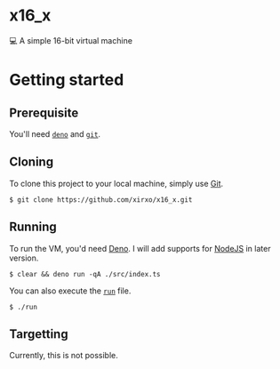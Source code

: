 # x16_x
💻 A simple 16-bit virtual machine

# Getting started
## Prerequisite
You'll need [`deno`](https://deno.land 'Deno') and [`git`](https://git-scm.org 'Git').

## Cloning
To clone this project to your local machine, simply use [Git](https://git-scm.org 'Git').
```
$ git clone https://github.com/xirxo/x16_x.git
```

## Running
To run the VM, you'd need [Deno](https://deno.land 'Deno'). I will add supports for [NodeJS](https://nodejs.org/ 'NodeJS') in later version.
```
$ clear && deno run -qA ./src/index.ts
```
You can also execute the [`run`](https://github.com/xirxo/x16_x/blob/main/run) file.
```
$ ./run
```

## Targetting
Currently, this is not possible.
